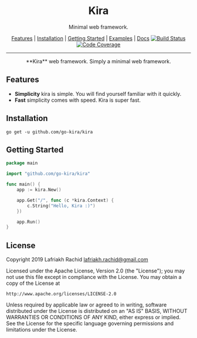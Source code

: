 <p align="center">
  <h1 align="center">Kira</h1>
  <p align="center">Minimal web framework.</p>
</p>

<p align="center">
  <a href="#features">Features</a> |
  <a href="#installation">Installation</a> |
  <a href="#getting-started">Getting Started</a> |
  <a href="#examples">Examples</a> |
  <a href="#docs">Docs</a>
  <a href="https://travis-ci.com/go-kira/kira"><img src="https://api.travis-ci.com/go-kira/kira.svg?branch=master" alt="Build Status"></a>
  <a href="https://codecov.io/gh/go-kira/kira"><img src="https://codecov.io/gh/go-kira/kira/branch/master/graph/badge.svg" alt="Code Coverage"/></a>
</p>

---

<p align="center">
  <p align="center">**Kira** web framework. Simply a minimal web framework.</p>
</p>

## Features

- **Simplicity** kira is simple. You will find yourself familiar with it quickly.
- **Fast** simplicity comes with speed. Kira is super fast.

## Installation

    go get -u github.com/go-kira/kira

## Getting Started

```go
package main

import "github.com/go-kira/kira"

func main() {
    app := kira.New()

    app.Get("/", func (c *kira.Context) {
        c.String("Hello, Kira :)")
    })

    app.Run()
}
```

## License

Copyright 2019 Lafriakh Rachid <lafriakh.rachid@gmail.com>

Licensed under the Apache License, Version 2.0 (the "License");
you may not use this file except in compliance with the License.
You may obtain a copy of the License at

    http://www.apache.org/licenses/LICENSE-2.0

Unless required by applicable law or agreed to in writing, software
distributed under the License is distributed on an "AS IS" BASIS,
WITHOUT WARRANTIES OR CONDITIONS OF ANY KIND, either express or implied.
See the License for the specific language governing permissions and
limitations under the License.
